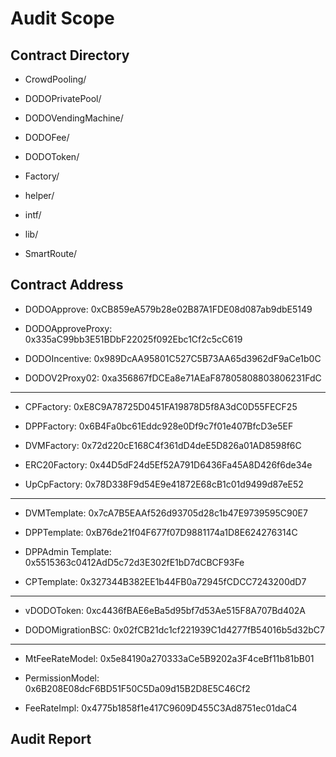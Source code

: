 # Audit Scope

## Contract Directory

- CrowdPooling/

- DODOPrivatePool/

- DODOVendingMachine/

- DODOFee/

- DODOToken/

- Factory/

- helper/

- intf/

- lib/

- SmartRoute/

## Contract Address


- DODOApprove: 0xCB859eA579b28e02B87A1FDE08d087ab9dbE5149

- DODOApproveProxy: 0x335aC99bb3E51BDbF22025f092Ebc1Cf2c5cC619

- DODOIncentive: 0x989DcAA95801C527C5B73AA65d3962dF9aCe1b0C

- DODOV2Proxy02: 0xa356867fDCEa8e71AEaF87805808803806231FdC

---

- CPFactory: 0xE8C9A78725D0451FA19878D5f8A3dC0D55FECF25

- DPPFactory: 0x6B4Fa0bc61Eddc928e0Df9c7f01e407BfcD3e5EF

- DVMFactory: 0x72d220cE168C4f361dD4deE5D826a01AD8598f6C

- ERC20Factory: 0x44D5dF24d5Ef52A791D6436Fa45A8D426f6de34e

- UpCpFactory: 0x78D338F9d54E9e41872E68cB1c01d9499d87eE52

---

- DVMTemplate: 0x7cA7B5EAAf526d93705d28c1b47E9739595C90E7

- DPPTemplate: 0xB76de21f04F677f07D9881174a1D8E624276314C

- DPPAdmin Template: 0x5515363c0412AdD5c72d3E302fE1bD7dCBCF93Fe

- CPTemplate: 0x327344B382EE1b44FB0a72945fCDCC7243200dD7

--- 

- vDODOToken: 0xc4436fBAE6eBa5d95bf7d53Ae515F8A707Bd402A

- DODOMigrationBSC: 0x02fCB21dc1cf221939C1d4277fB54016b5d32bC7

--- 

- MtFeeRateModel: 0x5e84190a270333aCe5B9202a3F4ceBf11b81bB01

- PermissionModel: 0x6B208E08dcF6BD51F50C5Da09d15B2D8E5C46Cf2

- FeeRateImpl: 0x4775b1858f1e417C9609D455C3Ad8751ec01daC4

## Audit Report



